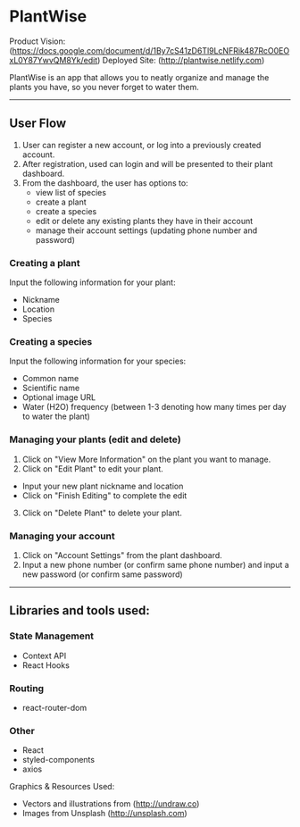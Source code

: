 # PlantWise
Product Vision: (https://docs.google.com/document/d/1By7cS41zD6Tl9LcNFRik487RcO0EOxL0Y87YwvQM8Yk/edit)
Deployed Site: (http://plantwise.netlify.com)

PlantWise is an app that allows you to neatly organize and manage the plants you have, so you never forget to water them.

---

## User Flow
1. User can register a new account, or log into a previously created account.
2. After registration, used can login and will be presented to their plant dashboard.
3. From the dashboard, the user has options to:
   * view list of species
   * create a plant
   * create a species
   * edit or delete any existing plants they have in their account
   * manage their account settings (updating phone number and password)
   
### Creating a plant
Input the following information for your plant:

* Nickname
* Location
* Species

### Creating a species
Input the following information for your species:

* Common name
* Scientific name
* Optional image URL
* Water (H2O) frequency (between 1-3 denoting how many times per day to water the plant)

### Managing your plants (edit and delete)
1. Click on "View More Information" on the plant you want to manage.
2. Click on "Edit Plant" to edit your plant.
  * Input your new plant nickname and location
  * Click on "Finish Editing" to complete the edit
3. Click on "Delete Plant" to delete your plant.

### Managing your account
1. Click on "Account Settings" from the plant dashboard.
2. Input a new phone number (or confirm same phone number) and input a new password (or confirm same password)

---

## Libraries and tools used:

### State Management
* Context API
* React Hooks

### Routing
* react-router-dom

### Other
* React
* styled-components
* axios

Graphics & Resources Used:
* Vectors and illustrations from (http://undraw.co)
* Images from Unsplash (http://unsplash.com)
